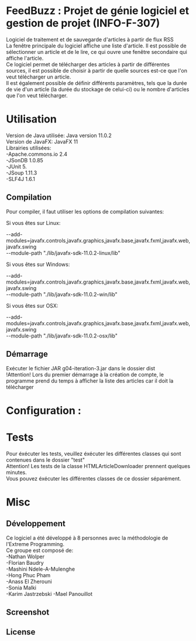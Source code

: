 # FeedBuzz : Projet de génie logiciel et gestion de projet (INFO-F-307)

Logiciel de traitement et de sauvegarde d'articles à partir de flux RSS  
La fenêtre principale du logiciel affiche une liste d'article. Il est possible de sélectionner un article et de le lire, ce qui ouvre une fenêtre secondaire qui affiche l'article.  
Ce logiciel permet de télécharger des articles à partir de différentes sources, il est possible de choisir à partir de quelle sources est-ce que l'on veut télécharger un article.  
Il est également possible de définir différents paramètres, tels que la durée de vie d'un article (la durée du stockage de celui-ci) ou le nombre d'articles que l'on veut télécharger.  


# Utilisation

Version de Java utilisée: Java version 11.0.2  
Version de JavaFX: JavaFX 11  
Librairies utilisées:  
 -Apache.commons.io 2.4  
 -JSonDB 1.0.85  
 -JUnit 5.  
 -JSoup 1.11.3  
 -SLF4J 1.6.1  

<!--TO DO: Informations sur le système de build et la version du Java/Librairies utilisés dans l'implementation.-->

## Compilation

Pour compiler, il faut utiliser les options de compilation suivantes: 

Si vous êtes sur Linux:
 
 --add-modules=javafx.controls,javafx.graphics,javafx.base,javafx.fxml,javafx.web,javafx.swing  
 --module-path "./lib/javafx-sdk-11.0.2-linux/lib" 

Si vous êtes sur Windows:
 
  --add-modules=javafx.controls,javafx.graphics,javafx.base,javafx.fxml,javafx.web,javafx.swing  
 --module-path "./lib/javafx-sdk-11.0.2-win/lib" 
  
Si vous êtes sur OSX:

  --add-modules=javafx.controls,javafx.graphics,javafx.base,javafx.fxml,javafx.web,javafx.swing  
 --module-path "./lib/javafx-sdk-11.0.2-osx/lib" 
  
## Démarrage 

Exécuter le fichier JAR g04-iteration-3.jar dans le dossier dist  
!Attention! Lors du premier démarrage à la création de compte, le programme prend du temps à afficher la liste des articles car il doit la télécharger
<!-- TO DO: Informations sur le démarrage -->

# Configuration :

# Tests

Pour éxécuter les tests, veuillez éxécuter les différentes classes qui sont contenues dans le dossier "test"  
Attention! Les tests de la classe HTMLArticleDownloader prennent quelques minutes.  
Vous pouvez éxécuter les différentes classes de ce dossier séparément.

# Misc

## Développement

Ce logiciel a été développé à 8 personnes avec la méthodologie de l'Extreme Programming.  
Ce groupe est composé de:  
 -Nathan Wolper  
 -Florian Baudry  
 -Mashini Ndele-A-Mulenghe  
 -Hong Phuc Pham  
 -Anass El Zherouni  
 -Sonia Malki  
 -Karim Jastrzebski 
 -Mael Panouillot  

## Screenshot

## License